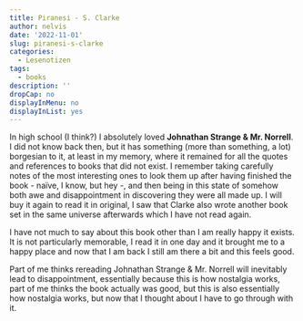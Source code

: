 ```yaml
---
title: Piranesi - S. Clarke
author: nelvis
date: '2022-11-01'
slug: piranesi-s-clarke
categories:
  - Lesenotizen
tags:
  - books
description: ''
dropCap: no
displayInMenu: no
displayInList: yes
---
```


In high school (I think?) I absolutely loved **Johnathan Strange & Mr. Norrell**. I did not know back then, but it has something (more than something, a lot) borgesian to it, at least in my memory, where it remained for all the quotes and references to books that did not exist. I remember taking carefully notes of the most interesting ones to look them up after having finished the book - naïve, I know, but hey -, and then being in this state of somehow both awe and disappointment in discovering they were all made up. I will buy it again to read it in original, I saw that Clarke also wrote another book set in the same universe afterwards which I have not read again.

I have not much to say about this book other than I am really happy it exists. It is not particularly memorable, I read it in one day and it brought me to a happy place and now that I am back I still am there a bit and this feels good.

Part of me thinks rereading Johnathan Strange & Mr. Norrell will inevitably lead to disappointment, essentially because this is how nostalgia works, part of me thinks the book actually was good, but this is also essentially how nostalgia works, but now that I thought about I have to go through with it.